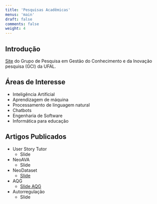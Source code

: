 ```yaml
---
title: 'Pesquisas Acadêmicas'
menus: 'main'
draft: false
comments: false
weight: 4
---
```


## Introdução

[Site](https://sites.google.com/view/grupogci) do Grupo de Pesquisa em Gestão do Conhecimento e da Inovação pesquisa (GCI) da UFAL.

## Áreas de Interesse

* Inteligência Artificial
* Aprendizagem de máquina
* Processamento de linguagem natural
* Chatbots
* Engenharia de Software
* Informática para educação


 ## Artigos Publicados

* User Story Tutor
  - Slide
* NeoAVA
  - Slide
* NeoDataset
  - [Slide](https://www.researchgate.net/publication/385778629_NeoDataset_Um_conjunto_de_dados_com_User_Stories_e_Story_Points)
* AQG
  - [Slide AQG](https://www.researchgate.net/publication/385778557_Revisao_sobre_a_Geracao_Automatica_de_Questoes_na_Educacao_Tecnicas_Conjuntos_de_Dados_e_Metricas_de_Avaliacao)
* Autorregulação
  - Slide
 

 

